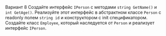 Вариант 8 
Создайте интерфейс `IPerson` с методами `string GetName()` и `int GetAge()`. Реализуйте этот интерфейс в абстрактном классе `Person` с readonly полем `string id` и конструктором с init спецификатором. Создайте класс `Employee`, который наследуется от `Person` и реализует интерфейс `IPerson`.
